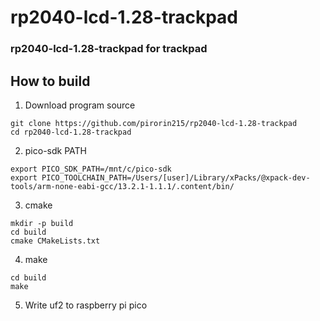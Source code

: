 # rp2040-lcd-1.28-trackpad
### rp2040-lcd-1.28-trackpad for trackpad

## How to build

1. Download program source
```
git clone https://github.com/pirorin215/rp2040-lcd-1.28-trackpad
cd rp2040-lcd-1.28-trackpad
```

2. pico-sdk PATH
```
export PICO_SDK_PATH=/mnt/c/pico-sdk
export PICO_TOOLCHAIN_PATH=/Users/[user]/Library/xPacks/@xpack-dev-tools/arm-none-eabi-gcc/13.2.1-1.1.1/.content/bin/
```

3. cmake
```
mkdir -p build
cd build
cmake CMakeLists.txt
```

4. make
```
cd build
make
```

5. Write uf2 to raspberry pi pico

